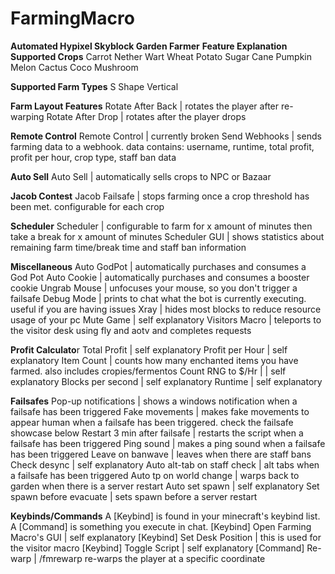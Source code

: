 # FarmingMacro
**Automated Hypixel Skyblock Garden Farmer**
**Feature Explanation**
**Supported Crops**
Carrot
Nether Wart
Wheat
Potato
Sugar Cane
Pumpkin
Melon
Cactus
Coco
Mushroom

**Supported Farm Types**
S Shape
Vertical

**Farm Layout Features**
Rotate After Back | rotates the player after re-warping
Rotate After Drop | rotates after the player drops

**Remote Control**
Remote Control | currently broken
Send Webhooks | sends farming data to a webhook. data contains: username, runtime, total profit, profit per hour, crop type, staff ban data

**Auto Sell**
Auto Sell | automatically sells crops to NPC or Bazaar

**Jacob Contest**
Jacob Failsafe | stops farming once a crop threshold has been met. configurable for each crop

**Scheduler**
Scheduler | configurable to farm for x amount of minutes then take a break for x amount of minutes
Scheduler GUI | shows statistics about remaining farm time/break time and staff ban information

**Miscellaneous**
Auto GodPot | automatically purchases and consumes a God Pot
Auto Cookie |  automatically purchases and consumes a booster cookie
Ungrab Mouse | unfocuses your mouse, so you don't trigger a failsafe
Debug Mode | prints to chat what the bot is currently executing. useful if you are having issues
Xray | hides most blocks to reduce resource usage of your pc
Mute Game | self explanatory
Visitors Macro | teleports to the visitor desk using fly and aotv and completes requests

**Profit Calculato**r
Total Profit  | self explanatory
Profit per Hour | self explanatory
Item Count | counts how many enchanted items you have farmed. also includes cropies/fermentos
Count RNG to $/Hr |  | self explanatory
Blocks per second | self explanatory
Runtime | self explanatory

**Failsafes**
Pop-up notifications | shows a windows notification when a failsafe has been triggered
Fake movements | makes fake movements to appear human when a failsafe has been triggered. check the failsafe showcase below
Restart 3 min after failsafe | restarts the script when a failsafe has been triggered
Ping sound | makes a ping sound when a failsafe has been triggered
Leave on banwave | leaves when there are staff bans
Check desync | self explanatory
Auto alt-tab on staff check | alt tabs when a failsafe has been triggered
Auto tp on world change | warps back to garden when there is a server restart
Auto set spawn | self explanatory
Set spawn before evacuate | sets spawn before a server restart

**Keybinds/Commands**
A [Keybind] is found in your minecraft's keybind list. 
A [Command] is something you execute in chat.
[Keybind] Open Farming Macro's GUI | self explanatory
[Keybind] Set Desk Position | this is used for the visitor macro
[Keybind] Toggle Script | self explanatory
[Command] Re-warp | /fmrewarp re-warps the player at a specific coordinate
